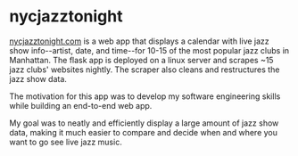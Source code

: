 # nycjazztonight
[nycjazztonight.com](https://nycjazztonight.com/) is a web app that displays a calendar with live jazz show info--artist, date, and time--for 10-15 of the most popular jazz clubs in Manhattan. The flask app is deployed on a linux server and scrapes ~15 jazz clubs' websites nightly. The scraper also cleans and restructures the jazz show data.

The motivation for this app was to develop my software engineering skills while building an end-to-end web app. 

My goal was to neatly and efficiently display a large amount of jazz show data, making it much easier to compare and decide when and where you want to go see live jazz music.


